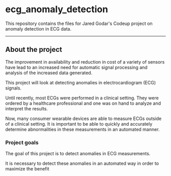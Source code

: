 # ecg_anomaly_detection

This repository contains the files for Jared Godar's Codeup project on anomaly detection in ECG data.

---

## About the project

The improvement in availability and reduction in cost of a variety of sensors have lead to an increased need for automatic signal processing and analysis of the increased data generated.

This project will look at detecting anomalies in electrocardiogram (ECG) signals. 

Until recently, most ECGs were performed in a clinical setting. They were ordered by a healthcare professional and one was on hand to analyze and interpret the results.

Now, many consumer wearable devices are able to measure ECGs outside of a clinical setting. It is important to be able to quickly and accurately determine abnormalities in these measurements in an automated manner.

### Project goals

The goal of this project is to detect anomalies in ECG measurements.

It is necessary to detect these anomalies in an automated way in order to maximize the benefit 